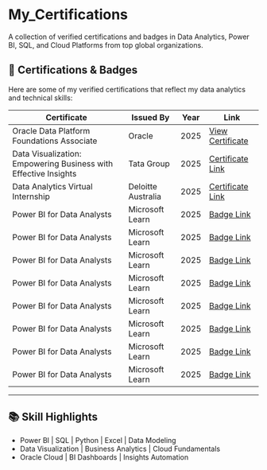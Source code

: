 # My_Certifications
A collection of verified certifications and badges in Data Analytics, Power BI, SQL, and Cloud Platforms from top global organizations.
## 🏅 Certifications & Badges
Here are some of my verified certifications that reflect my data analytics and technical skills:

| Certificate | Issued By | Year | Link |
|--------------|------------|------|------|
| Oracle Data Platform Foundations Associate | Oracle | 2025 | [View Certificate](https://mylearn.oracle.com/ou/course/oracle-data-platform-foundations-associate-2025/F150265) |
| Data Visualization: Empowering Business with Effective Insights | Tata Group | 2025 | [Certificate Link](https://forage-uploads-prod.s3.amazonaws.com/completion-certificates/ifobHAoMjQs9s6bKS/MyXvBcppsW2FkNYCX_ifobHAoMjQs9s6bKS_vKSTEJ9Z7QsXW7Z3j_1752829963771_completion_certificate.pdf) |
| Data Analytics Virtual Internship | Deloitte Australia | 2025 | [Certificate Link](https://forage-uploads-prod.s3.amazonaws.com/completion-certificates/9PBTqmSxAf6zZTseP/io9DzWKe3PTsiS6GG_9PBTqmSxAf6zZTseP_vKSTEJ9Z7QsXW7Z3j_1752399160016_completion_certificate.pdf) |
| Power BI for Data Analysts | Microsoft Learn | 2025 | [Badge Link]( https://learn.microsoft.com/en-us/users/rishikabansal-5018/achievements/w2wu6e8n?ref=https%3A%2F%2Flnkd.in%2F) |
| Power BI for Data Analysts | Microsoft Learn | 2025 | [Badge Link](https://learn.microsoft.com/en-us/users/rishikabansal-5018/achievements/yeyw3byr?ref=https%3A%2F%2Flnkd.in%2F) |
| Power BI for Data Analysts | Microsoft Learn | 2025 | [Badge Link](https://learn.microsoft.com/en-us/users/rishikabansal-5018/achievements/8z8p4bgw?ref=https%3A%2F%2Flnkd.in%2F) |
| Power BI for Data Analysts | Microsoft Learn | 2025 | [Badge Link](https://learn.microsoft.com/en-us/users/rishikabansal-5018/achievements/7ka7jl8z?ref=https%3A%2F%2Fwww.linkedin.com%2F) |
| Power BI for Data Analysts | Microsoft Learn | 2025 |[Badge Link]( https://learn.microsoft.com/en-us/users/rishikabansal-5018/achievements/xqwcd65y?ref=https%3A%2F%2Fwww.linkedin.com%2F) |
| Power BI for Data Analysts | Microsoft Learn | 2025 | [Badge Link](https://learn.microsoft.com/en-us/users/rishikabansal-5018/achievements/2dreb7sv?ref=https%3A%2F%2Fwww.linkedin.com%2F) |
| Power BI for Data Analysts | Microsoft Learn | 2025 | [Badge Link](https://learn.microsoft.com/en-us/users/rishikabansal-5018/achievements/2dywhwsv?ref=https%3A%2F%2Fwww.linkedin.com%2F) |
| Power BI for Data Analysts | Microsoft Learn | 2025 |[Badge Link]( https://learn.microsoft.com/en-us/users/rishikabansal-5018/achievements/w29lslen?ref=https%3A%2F%2Fwww.linkedin.com%2F) |
---
## 📚 Skill Highlights
- Power BI | SQL | Python | Excel | Data Modeling  
- Data Visualization | Business Analytics | Cloud Fundamentals  
- Oracle Cloud | BI Dashboards | Insights Automation
